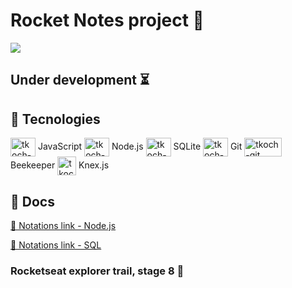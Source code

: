 # Rocket Notes project 📓
<img src="https://blog.geekhunter.com.br/wp-content/uploads/2021/02/1_mp91A9RzagntGGjBnwu4Yw.png">

## Under development ⏳

## 🔧 Tecnologies

 <img align="center" alt="tkoch-javascript" height="30" width="40" src="https://cdn.jsdelivr.net/gh/devicons/devicon/icons/javascript/javascript-original.svg" /> JavaScript 
 <img align="center" alt="tkoch-react" height="30" width="40" src="https://cdn.jsdelivr.net/gh/devicons/devicon/icons/nodejs/nodejs-original.svg" /> Node.js
 <img align="center" alt="tkoch-react" height="30" width="40" src="https://cdn.jsdelivr.net/gh/devicons/devicon/icons/sqlite/sqlite-original.svg" /> SQLite
 <img align="center" alt="tkoch-git" height="30" width="40" src="https://cdn.jsdelivr.net/gh/devicons/devicon/icons/git/git-original.svg" /> Git
 <img align="center" alt="tkoch-git" height="30" width="60" src="https://images.g2crowd.com/uploads/product/image/social_landscape/social_landscape_4eafe3715c8622c7c51c1ed85a65a262/beekeeper-studio.png" /> Beekeeper
 <img align="center" alt="tkoch-git" height="30" width="30" src="https://knexjs.org/knex-logo.png" /> Knex.js

## 📃 Docs

[🔗 Notations link - Node.js](https://rectangular-lemonade-0d3.notion.site/Node-js-584393270a1345b8944100fcf72ad363)

[🔗 Notations link - SQL](https://rectangular-lemonade-0d3.notion.site/Banco-de-dados-estruturados-SQL-dbe9feb94b1c48138e8fd9de470e0f91)

### Rocketseat explorer trail, stage 8 🚀